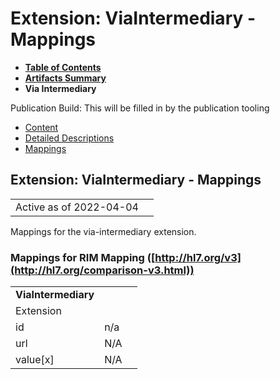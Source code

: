 # Extension: ViaIntermediary - Mappings

* [**Table of Contents**](toc.html)
* [**Artifacts Summary**](artifacts.html)
* **Via Intermediary**

Publication Build: This will be filled in by the publication tooling

* [Content](StructureDefinition-via-intermediary.html)
* [Detailed Descriptions](StructureDefinition-via-intermediary-definitions.html)
* [Mappings](#)

## Extension: ViaIntermediary - Mappings

|  |  |
| --- | --- |
| Active as of 2022-04-04 | |

Mappings for the via-intermediary extension.

### Mappings for RIM Mapping ([http://hl7.org/v3](http://hl7.org/comparison-v3.html))

|  |  |  |
| --- | --- | --- |
| **ViaIntermediary** | | |
| Extension |  |
| id | n/a |
| url | N/A |
| value[x] | N/A |